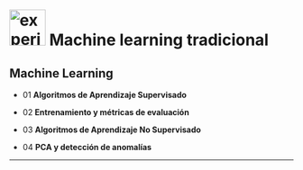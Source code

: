 # <img width="64" height="64" src="https://img.icons8.com/pieces/64/experimental-machine-learning-pieces.png" alt="experimental-machine-learning-pieces"/> Machine learning tradicional

## Machine Learning

- 01 **Algoritmos de Aprendizaje Supervisado**

- 02 **Entrenamiento y métricas de evaluación**

- 03 **Algoritmos de Aprendizaje No Supervisado**

- 04 **PCA y detección de anomalías**

 --- 
